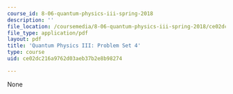 ```yaml
---
course_id: 8-06-quantum-physics-iii-spring-2018
description: ''
file_location: /coursemedia/8-06-quantum-physics-iii-spring-2018/ce02dc216a9762d03aeb37b2e8b98274_MIT8_06S18ps4.pdf
file_type: application/pdf
layout: pdf
title: 'Quantum Physics III: Problem Set 4'
type: course
uid: ce02dc216a9762d03aeb37b2e8b98274

---
```

None